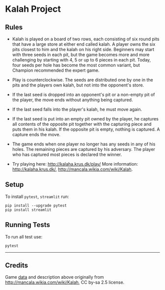 # Kalah Project

## Rules
* Kalah is played on a board of two rows, each consisting of six round pits that have a large store at either end called kalah. A player owns the six pits closest to him and the kalah on his right side. Beginners may start with three seeds in each pit, but the game becomes more and more challenging by starting with 4, 5 or up to 6 pieces in each pit. Today, four seeds per hole has become the most common variant, but Champion recommended the expert game.

* Play is counterclockwise. The seeds are distributed one by one in the pits and the players own kalah, but not into the opponent's store.

* If the last seed is dropped into an opponent's pit or a non-empty pit of the player, the move ends without anything being captured.

* If the last seed falls into the player's kalah, he must move again.

* If the last seed is put into an empty pit owned by the player, he captures all contents of the opposite pit together with the capturing piece and puts them in his kalah. If the opposite pit is empty, nothing is captured. A capture ends the move.

* The game ends when one player no longer has any seeds in any of his holes. The remaining pieces are captured by his adversary. The player who has captured most pieces is declared the winner.

* Try playing here: <http://kalaha.krus.dk/play/>
  More information: <http://kalaha.krus.dk/>, <http://mancala.wikia.com/wiki/Kalah>.

## Setup

To install `pytest`, `streamlit` run:

    pip install --upgrade pytest
    pip install streamlit
    
## Running Tests

To run all test use:

    pytest
    
------

## Credits

Game [data](data/) and description above originally from <http://mancala.wikia.com/wiki/Kalah>, CC by-sa 2.5 license.
